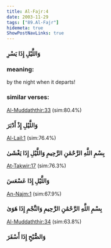 ```yaml
---
title: Al-Fajr:4
date: 2003-11-29
tags: ["89.Al-Fajr"]
hidemeta: true 
ShowPostNavLinks: true 
---
```

### وَاللَّيْلِ إِذَا يَسْرِ
### meaning: 
by the night when it departs!
### similar verses: 

[Al-Muddaththir:33](/74/33) (sim:80.4%)

### وَاللَّيْلِ إِذْ أَدْبَرَ

[Al-Lail:1](/92/1) (sim:76.4%)

### بِسْمِ اللَّهِ الرَّحْمَٰنِ الرَّحِيمِ وَاللَّيْلِ إِذَا يَغْشَىٰ

[At-Takwir:17](/81/17) (sim:76.3%)

### وَاللَّيْلِ إِذَا عَسْعَسَ

[An-Najm:1](/53/1) (sim:67.9%)

### بِسْمِ اللَّهِ الرَّحْمَٰنِ الرَّحِيمِ وَالنَّجْمِ إِذَا هَوَىٰ

[Al-Muddaththir:34](/74/34) (sim:63.8%)

### وَالصُّبْحِ إِذَا أَسْفَرَ
